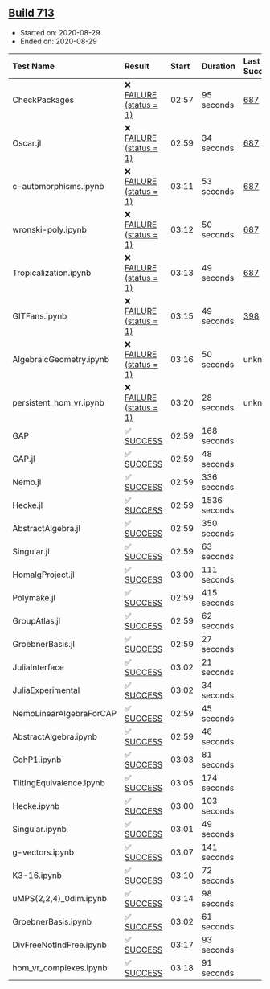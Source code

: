 ## [Build 713](https://oscarci.mathematik.uni-kl.de/job/oscar-stable/713/)

* Started on: 2020-08-29
* Ended on: 2020-08-29

| Test Name    | Result | Start | Duration | Last Success | First Failure |
|:-------------|:-------|:------|:---------|:-------------|:--------------|
| CheckPackages | ❌ [FAILURE (status = 1)](https://oscarci.mathematik.uni-kl.de/job/oscar-stable/713/artifact/logs/build-713/CheckPackages.log) | 02:57 | 95 seconds | [687](https://oscarci.mathematik.uni-kl.de/job/oscar-stable/687/) | [688](https://oscarci.mathematik.uni-kl.de/job/oscar-stable/688/) |
| Oscar.jl | ❌ [FAILURE (status = 1)](https://oscarci.mathematik.uni-kl.de/job/oscar-stable/713/artifact/logs/build-713/Oscar.jl.log) | 02:59 | 34 seconds | [687](https://oscarci.mathematik.uni-kl.de/job/oscar-stable/687/) | [688](https://oscarci.mathematik.uni-kl.de/job/oscar-stable/688/) |
| c-automorphisms.ipynb | ❌ [FAILURE (status = 1)](https://oscarci.mathematik.uni-kl.de/job/oscar-stable/713/artifact/logs/build-713/c-automorphisms.ipynb.log) | 03:11 | 53 seconds | [687](https://oscarci.mathematik.uni-kl.de/job/oscar-stable/687/) | [688](https://oscarci.mathematik.uni-kl.de/job/oscar-stable/688/) |
| wronski-poly.ipynb | ❌ [FAILURE (status = 1)](https://oscarci.mathematik.uni-kl.de/job/oscar-stable/713/artifact/logs/build-713/wronski-poly.ipynb.log) | 03:12 | 50 seconds | [687](https://oscarci.mathematik.uni-kl.de/job/oscar-stable/687/) | [688](https://oscarci.mathematik.uni-kl.de/job/oscar-stable/688/) |
| Tropicalization.ipynb | ❌ [FAILURE (status = 1)](https://oscarci.mathematik.uni-kl.de/job/oscar-stable/713/artifact/logs/build-713/Tropicalization.ipynb.log) | 03:13 | 49 seconds | [687](https://oscarci.mathematik.uni-kl.de/job/oscar-stable/687/) | [688](https://oscarci.mathematik.uni-kl.de/job/oscar-stable/688/) |
| GITFans.ipynb | ❌ [FAILURE (status = 1)](https://oscarci.mathematik.uni-kl.de/job/oscar-stable/713/artifact/logs/build-713/GITFans.ipynb.log) | 03:15 | 49 seconds | [398](https://oscarci.mathematik.uni-kl.de/job/oscar-stable/398/) | [399](https://oscarci.mathematik.uni-kl.de/job/oscar-stable/399/) |
| AlgebraicGeometry.ipynb | ❌ [FAILURE (status = 1)](https://oscarci.mathematik.uni-kl.de/job/oscar-stable/713/artifact/logs/build-713/AlgebraicGeometry.ipynb.log) | 03:16 | 50 seconds | unknown | unknown |
| persistent_hom_vr.ipynb | ❌ [FAILURE (status = 1)](https://oscarci.mathematik.uni-kl.de/job/oscar-stable/713/artifact/logs/build-713/persistent_hom_vr.ipynb.log) | 03:20 | 28 seconds | unknown | unknown |
| GAP | ✅ [SUCCESS](https://oscarci.mathematik.uni-kl.de/job/oscar-stable/713/artifact/logs/build-713/GAP.log) | 02:59 | 168 seconds |  |  |
| GAP.jl | ✅ [SUCCESS](https://oscarci.mathematik.uni-kl.de/job/oscar-stable/713/artifact/logs/build-713/GAP.jl.log) | 02:59 | 48 seconds |  |  |
| Nemo.jl | ✅ [SUCCESS](https://oscarci.mathematik.uni-kl.de/job/oscar-stable/713/artifact/logs/build-713/Nemo.jl.log) | 02:59 | 336 seconds |  |  |
| Hecke.jl | ✅ [SUCCESS](https://oscarci.mathematik.uni-kl.de/job/oscar-stable/713/artifact/logs/build-713/Hecke.jl.log) | 02:59 | 1536 seconds |  |  |
| AbstractAlgebra.jl | ✅ [SUCCESS](https://oscarci.mathematik.uni-kl.de/job/oscar-stable/713/artifact/logs/build-713/AbstractAlgebra.jl.log) | 02:59 | 350 seconds |  |  |
| Singular.jl | ✅ [SUCCESS](https://oscarci.mathematik.uni-kl.de/job/oscar-stable/713/artifact/logs/build-713/Singular.jl.log) | 02:59 | 63 seconds |  |  |
| HomalgProject.jl | ✅ [SUCCESS](https://oscarci.mathematik.uni-kl.de/job/oscar-stable/713/artifact/logs/build-713/HomalgProject.jl.log) | 03:00 | 111 seconds |  |  |
| Polymake.jl | ✅ [SUCCESS](https://oscarci.mathematik.uni-kl.de/job/oscar-stable/713/artifact/logs/build-713/Polymake.jl.log) | 02:59 | 415 seconds |  |  |
| GroupAtlas.jl | ✅ [SUCCESS](https://oscarci.mathematik.uni-kl.de/job/oscar-stable/713/artifact/logs/build-713/GroupAtlas.jl.log) | 02:59 | 62 seconds |  |  |
| GroebnerBasis.jl | ✅ [SUCCESS](https://oscarci.mathematik.uni-kl.de/job/oscar-stable/713/artifact/logs/build-713/GroebnerBasis.jl.log) | 02:59 | 27 seconds |  |  |
| JuliaInterface | ✅ [SUCCESS](https://oscarci.mathematik.uni-kl.de/job/oscar-stable/713/artifact/logs/build-713/JuliaInterface.log) | 03:02 | 21 seconds |  |  |
| JuliaExperimental | ✅ [SUCCESS](https://oscarci.mathematik.uni-kl.de/job/oscar-stable/713/artifact/logs/build-713/JuliaExperimental.log) | 03:02 | 34 seconds |  |  |
| NemoLinearAlgebraForCAP | ✅ [SUCCESS](https://oscarci.mathematik.uni-kl.de/job/oscar-stable/713/artifact/logs/build-713/NemoLinearAlgebraForCAP.log) | 02:59 | 45 seconds |  |  |
| AbstractAlgebra.ipynb | ✅ [SUCCESS](https://oscarci.mathematik.uni-kl.de/job/oscar-stable/713/artifact/logs/build-713/AbstractAlgebra.ipynb.log) | 02:59 | 46 seconds |  |  |
| CohP1.ipynb | ✅ [SUCCESS](https://oscarci.mathematik.uni-kl.de/job/oscar-stable/713/artifact/logs/build-713/CohP1.ipynb.log) | 03:03 | 81 seconds |  |  |
| TiltingEquivalence.ipynb | ✅ [SUCCESS](https://oscarci.mathematik.uni-kl.de/job/oscar-stable/713/artifact/logs/build-713/TiltingEquivalence.ipynb.log) | 03:05 | 174 seconds |  |  |
| Hecke.ipynb | ✅ [SUCCESS](https://oscarci.mathematik.uni-kl.de/job/oscar-stable/713/artifact/logs/build-713/Hecke.ipynb.log) | 03:00 | 103 seconds |  |  |
| Singular.ipynb | ✅ [SUCCESS](https://oscarci.mathematik.uni-kl.de/job/oscar-stable/713/artifact/logs/build-713/Singular.ipynb.log) | 03:01 | 49 seconds |  |  |
| g-vectors.ipynb | ✅ [SUCCESS](https://oscarci.mathematik.uni-kl.de/job/oscar-stable/713/artifact/logs/build-713/g-vectors.ipynb.log) | 03:07 | 141 seconds |  |  |
| K3-16.ipynb | ✅ [SUCCESS](https://oscarci.mathematik.uni-kl.de/job/oscar-stable/713/artifact/logs/build-713/K3-16.ipynb.log) | 03:10 | 72 seconds |  |  |
| uMPS(2,2,4)_0dim.ipynb | ✅ [SUCCESS](https://oscarci.mathematik.uni-kl.de/job/oscar-stable/713/artifact/logs/build-713/uMPS-2-2-4-_0dim.ipynb.log) | 03:14 | 98 seconds |  |  |
| GroebnerBasis.ipynb | ✅ [SUCCESS](https://oscarci.mathematik.uni-kl.de/job/oscar-stable/713/artifact/logs/build-713/GroebnerBasis.ipynb.log) | 03:02 | 61 seconds |  |  |
| DivFreeNotIndFree.ipynb | ✅ [SUCCESS](https://oscarci.mathematik.uni-kl.de/job/oscar-stable/713/artifact/logs/build-713/DivFreeNotIndFree.ipynb.log) | 03:17 | 93 seconds |  |  |
| hom_vr_complexes.ipynb | ✅ [SUCCESS](https://oscarci.mathematik.uni-kl.de/job/oscar-stable/713/artifact/logs/build-713/hom_vr_complexes.ipynb.log) | 03:18 | 91 seconds |  |  |
